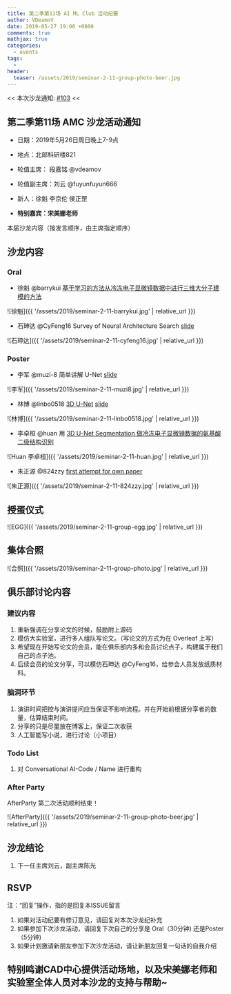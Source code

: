 ```yaml
---
title: 第二季第11场 AI ML Club 活动纪要
author: VDeamoV
date: 2019-05-27 19:00 +0800
comments: true
mathjax: true
categories: 
  - events
tags:
  - 
header:
  teaser: /assets/2019/seminar-2-11-group-photo-beer.jpg
---
```


<< 本次沙龙通知: [#103](https://github.com/BUPT/ai-ml.club/issues/103)  <<

## 第二季第11场 AMC 沙龙活动通知

- 日期：2019年5月26日周日晚上7-9点
- 地点：北邮科研楼821
- 轮值主席： 段嘉铭 @vdeamov
- 轮值副主席：刘云 @fuyunfuyun666
- 新人：徐魁  李京伦  侯正罡

- **特别嘉宾：宋美娜老师**

本届沙龙内容（按发言顺序，由主席指定顺序）

## 沙龙内容

### Oral

- 徐魁 @barrykui [基于学习的方法从冷冻电子显微镜数据中进行三维大分子建模的方法](https://bupt.github.io/conversational-ai-club/#/papers/a-square-net-molecular-structure-estimation-from-cryo-em-density-volumes)

![徐魁]({{ '/assets/2019/seminar-2-11-barrykui.jpg' | relative_url }})

- 石珅达 @CyFeng16 Survey of Neural Architecture Search [slide](https://docs.google.com/presentation/d/1llOlyryvinCDd2T-zdaLxEFS6MkybjhGogaaVE6v_No/edit?usp=sharing)

![石珅达]({{ '/assets/2019/seminar-2-11-cyfeng16.jpg' | relative_url }})

### Poster

- 李军 @muzi-8 简单讲解 U-Net [slide](https://docs.google.com/presentation/d/1ZYIQbvSKMdqNXp6ZvNuvTPlryiUA5QXWhBD2v-bILO4/edit#slide=id.g5a9ae80013_0_33)

![李军]({{ '/assets/2019/seminar-2-11-muzi8.jpg' | relative_url }})

- 林博 @linbo0518 [3D U-Net](https://bupt.github.io/conversational-ai-club/#/papers/3d-u-net-2016.md) [slide](https://docs.google.com/presentation/d/1V-SApGwnHwWw40PjEMIuxI_LMiH4kvdef4yp4p6pd64/edit?usp=sharing)

![林博]({{ '/assets/2019/seminar-2-11-linbo0518.jpg' | relative_url }})

- 李卓桓 @huan 用 [3D U-Net Segmentation 做冷冻电子显微镜数据的氨基酸二级结构识别](https://bupt.github.io/conversational-ai-club/#papers/secondary-structure-elements-3d-segmentation-for-protein-2019.md)

![Huan 李卓桓]({{ '/assets/2019/seminar-2-11-huan.jpg' | relative_url }})

- 朱正源 @824zzy [first attempt for own paper](https://bupt.github.io/conversational-ai-club/#/papers/online-scheduled-hard-example-selection-for-visual-storytelling.md)

![朱正源]({{ '/assets/2019/seminar-2-11-824zzy.jpg' | relative_url }})

## 授蛋仪式

![EGG]({{ '/assets/2019/seminar-2-11-group-egg.jpg' | relative_url }})

## 集体合照

![合照]({{ '/assets/2019/seminar-2-11-group-photo.jpg' | relative_url }})

## 俱乐部讨论内容

### 建议内容

1. 重新强调在分享论文的时候，鼓励附上源码
2. 模仿大实验室，进行多人组队写论文。（写论文的方式为在 Overleaf 上写）
3. 希望现在开始写论文的会员，能在俱乐部内多和会员讨论点子，构建属于我们自己的点子池。
4. 后续会员的论文分享，可以模仿石珅达 @CyFeng16，给参会人员发放纸质材料。

### 脑洞环节

1. 演讲时间把控与演讲提问应当保证不影响流程。并在开始前根据分享者的数量，估算结束时间。
2. 分享的只是尽量放在博客上，保证二次收获
3. 人工智能写小说，进行讨论（小项目）

### Todo List

1. 对 Conversational AI-Code / Name 进行重构

### After Party

AfterParty 第二次活动顺利结束！

![AfterParty]({{ '/assets/2019/seminar-2-11-group-photo-beer.jpg' | relative_url }})

## 沙龙结论

1. 下一任主席刘云，副主席陈光

## RSVP

注：“回复”操作，指的是回复本ISSUE留言

1. 如果对活动纪要有修订意见，请回复对本次沙龙纪补充
2. 如果参加下次沙龙活动，请回复下次自己的分享是 Oral（30分钟) 还是Poster（5分钟)
3. 如果计划邀请新朋友参加下次沙龙活动，请让新朋友回复一句话的自我介绍

## 特别鸣谢CAD中心提供活动场地，以及宋美娜老师和实验室全体人员对本沙龙的支持与帮助~
